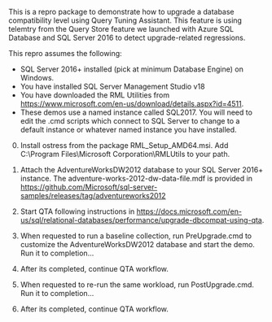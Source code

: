 This is a repro package to demonstrate how to upgrade a database compatibility level using Query Tuning Assistant. 
This feature is using telemtry from the Query Store feature we launched with Azure SQL Database and SQL Server 2016 to detect upgrade-related regressions.

This repro assumes the following:

- SQL Server 2016+ installed (pick at minimum Database Engine) on Windows.
- You have installed SQL Server Management Studio v18
- You have downloaded the RML Utilities from https://www.microsoft.com/en-us/download/details.aspx?id=4511.
- These demos use a named instance called SQL2017. You will need to edit the .cmd scripts which connect to SQL Server to change to a default instance or whatever named instance you have installed.

0. Install ostress from the package RML_Setup_AMD64.msi. Add C:\Program Files\Microsoft Corporation\RMLUtils to your path.

1. Attach the AdventureWorksDW2012 database to your SQL Server 2016+ instance. The adventure-works-2012-dw-data-file.mdf is provided in https://github.com/Microsoft/sql-server-samples/releases/tag/adventureworks2012

3. Start QTA following instructions in https://docs.microsoft.com/en-us/sql/relational-databases/performance/upgrade-dbcompat-using-qta.

4. When requested to run a baseline collection, run PreUpgrade.cmd to customize the AdventureWorksDW2012 database and start the demo. Run it to completion...

5. After its completed, continue QTA workflow. 

6. When requested to re-run the same workload, run PostUpgrade.cmd. Run it to completion...

7. After its completed, continue QTA workflow.